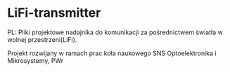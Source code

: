 # LiFi-transmitter

PL:
Pliki projektowe nadajnika do komunikacji za pośrednictwem światła w wolnej przestrzeni(LiFi).

Projekt rozwijany w ramach prac koła naukowego SNS Optoelektronika i Mikrosystemy, PWr
